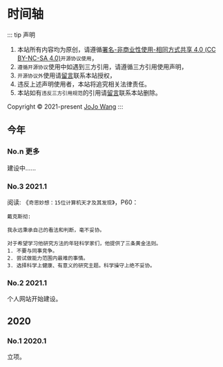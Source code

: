 # 时间轴 

::: tip 声明
1. 本站所有内容均为原创，请遵循[署名-非商业性使用-相同方式共享 4.0 (CC BY-NC-SA 4.0)](https://creativecommons.org/licenses/by-nc-sa/4.0/deed.zh)`开源协议使用`，
2. `遵循开源协议`使用中如遇到三方引用，请遵循三方引用使用声明，
3. `开源协议外`使用请[留言](https://github.com/jojoti/jojoti.github.io/issues/new)联系本站授权，
4. 违反上述声明使用者，本站将追究相关法律责任。
5. 本站如有`违反三方引用规范`的引用请[留言](https://github.com/jojoti/jojoti.github.io/issues/new)联系本站删除。

Copyright © 2021-present [JoJo Wang](https://github.com/jojoti)
:::

## 今年

### No.n 更多

建设中......

### No.3 2021.1 

阅读: 《`奇思妙想：15位计算机天才及其发现`》，P60：

```
戴克斯彻:

我永远秉承自己的看法和判断，毫不妥协。

对于希望学习他研究方法的年轻科学家们，他提供了三条黄金法则。
1. 不要与同事竞争。
2. 尝试做能力范围内最难的事情。
3. 选择科学上健康、有意义的研究主题。科学操守上绝不妥协。
```

### No.2 2021.1

个人网站开始建设。

## 2020

### No.1 2020.1

立项。